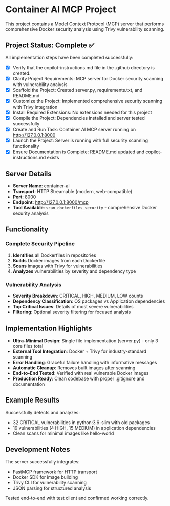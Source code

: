 <!-- Use this file to provide workspace-specific custom instructions to Copilot. For more details, visit https://code.visualstudio.com/docs/copilot/copilot-customization#_use-a-githubcopilotinstructionsmd-file -->

# Container AI MCP Project

This project contains a Model Context Protocol (MCP) server that performs comprehensive Docker security analysis using Trivy vulnerability scanning.

## Project Status: Complete ✅

All implementation steps have been completed successfully:

- [x] Verify that the copilot-instructions.md file in the .github directory is created.
- [x] Clarify Project Requirements: MCP server for Docker security scanning with vulnerability analysis  
- [x] Scaffold the Project: Created server.py, requirements.txt, and README.md
- [x] Customize the Project: Implemented comprehensive security scanning with Trivy integration
- [x] Install Required Extensions: No extensions needed for this project
- [x] Compile the Project: Dependencies installed and server tested successfully
- [x] Create and Run Task: Container AI MCP server running on http://127.0.0.1:8000
- [x] Launch the Project: Server is running with full security scanning functionality
- [x] Ensure Documentation is Complete: README.md updated and copilot-instructions.md exists

## Server Details

- **Server Name**: container-ai
- **Transport**: HTTP Streamable (modern, web-compatible)
- **Port**: 8000  
- **Endpoint**: http://127.0.0.1:8000/mcp
- **Tool Available**: `scan_dockerfiles_security` - comprehensive Docker security analysis

## Functionality

### Complete Security Pipeline
1. **Identifies** all Dockerfiles in repositories
2. **Builds** Docker images from each Dockerfile
3. **Scans** images with Trivy for vulnerabilities  
4. **Analyzes** vulnerabilities by severity and dependency type

### Vulnerability Analysis
- **Severity Breakdown**: CRITICAL, HIGH, MEDIUM, LOW counts
- **Dependency Classification**: OS packages vs Application dependencies
- **Top Critical Issues**: Details of most severe vulnerabilities
- **Filtering**: Optional severity filtering for focused analysis

## Implementation Highlights

- **Ultra-Minimal Design**: Single file implementation (server.py) - only 3 core files total
- **External Tool Integration**: Docker + Trivy for industry-standard scanning
- **Error Handling**: Graceful failure handling with informative messages
- **Automatic Cleanup**: Removes built images after scanning
- **End-to-End Tested**: Verified with real vulnerable Docker images
- **Production Ready**: Clean codebase with proper .gitignore and documentation

## Example Results

Successfully detects and analyzes:
- 32 CRITICAL vulnerabilities in python:3.6-slim with old packages
- 19 vulnerabilities (4 HIGH, 15 MEDIUM) in application dependencies
- Clean scans for minimal images like hello-world

## Development Notes

The server successfully integrates:
- FastMCP framework for HTTP transport
- Docker SDK for image building
- Trivy CLI for vulnerability scanning
- JSON parsing for structured analysis

Tested end-to-end with test client and confirmed working correctly.
